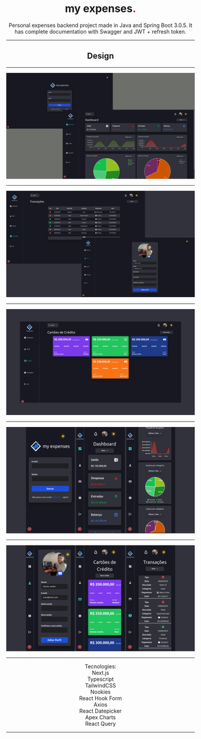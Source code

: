<h1 align="center">my expenses<span style="color: red">.</span></h1>

<p align="center">Personal expenses backend project made in Java and Spring Boot 3.0.5. It has complete documentation with Swagger and JWT + refresh token.

<hr>
<h2 align="center">Design</h2>
<hr>
<p align="center"><img src="./.github/previewdesk1.png" alt="Project preview"></p>
<hr>
<p align="center"><img src="./.github/previewdesk2.png" alt="Project preview"></p>
<hr>
<p align="center"><img src="./.github/previewdesk3.png" alt="Project preview"></p>
<hr>
<p align="center"><img src="./.github/previewmobile1.png" alt="Project preview"></p>
<hr>
<p align="center"><img src="./.github/previewmobile2.png" alt="Project preview"></p>
<hr>
<p align="center">Tecnologies:
<br>Next.js
<br>Typescript
<br>TailwindCSS
<br>Nookies
<br>React Hook Form
<br>Axios
<br>React Datepicker
<br>Apex Charts
<br>React Query
<hr>
